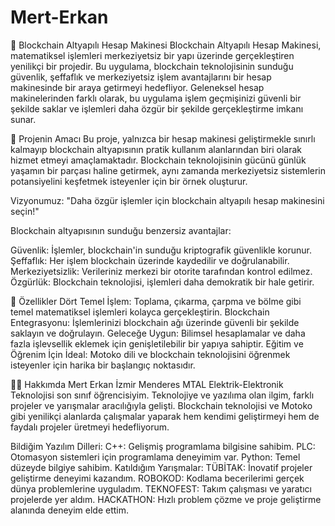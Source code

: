 # Mert-Erkan
🧮 Blockchain Altyapılı Hesap Makinesi
Blockchain Altyapılı Hesap Makinesi, matematiksel işlemleri merkeziyetsiz bir yapı üzerinde gerçekleştiren yenilikçi bir projedir. Bu uygulama, blockchain teknolojisinin sunduğu güvenlik, şeffaflık ve merkeziyetsiz işlem avantajlarını bir hesap makinesinde bir araya getirmeyi hedefliyor. Geleneksel hesap makinelerinden farklı olarak, bu uygulama işlem geçmişinizi güvenli bir şekilde saklar ve işlemleri daha özgür bir şekilde gerçekleştirme imkanı sunar.

🌟 Projenin Amacı
Bu proje, yalnızca bir hesap makinesi geliştirmekle sınırlı kalmayıp blockchain altyapısının pratik kullanım alanlarından biri olarak hizmet etmeyi amaçlamaktadır. Blockchain teknolojisinin gücünü günlük yaşamın bir parçası haline getirmek, aynı zamanda merkeziyetsiz sistemlerin potansiyelini keşfetmek isteyenler için bir örnek oluşturur.

Vizyonumuz:
"Daha özgür işlemler için blockchain altyapılı hesap makinesini seçin!"

Blockchain altyapısının sunduğu benzersiz avantajlar:

Güvenlik: İşlemler, blockchain'in sunduğu kriptografik güvenlikle korunur.
Şeffaflık: Her işlem blockchain üzerinde kaydedilir ve doğrulanabilir.
Merkeziyetsizlik: Verileriniz merkezi bir otorite tarafından kontrol edilmez.
Özgürlük: Blockchain teknolojisi, işlemleri daha demokratik bir hale getirir.

🚀 Özellikler
Dört Temel İşlem:
Toplama, çıkarma, çarpma ve bölme gibi temel matematiksel işlemleri kolayca gerçekleştirin.
Blockchain Entegrasyonu:
İşlemlerinizi blockchain ağı üzerinde güvenli bir şekilde saklayın ve doğrulayın.
Geleceğe Uygun:
Bilimsel hesaplamalar ve daha fazla işlevsellik eklemek için genişletilebilir bir yapıya sahiptir.
Eğitim ve Öğrenim İçin İdeal:
Motoko dili ve blockchain teknolojisini öğrenmek isteyenler için harika bir başlangıç noktasıdır.

👨‍💻 Hakkımda
Mert Erkan
İzmir Menderes MTAL Elektrik-Elektronik Teknolojisi son sınıf öğrencisiyim. Teknolojiye ve yazılıma olan ilgim, farklı projeler ve yarışmalar aracılığıyla gelişti. Blockchain teknolojisi ve Motoko gibi yenilikçi alanlarda çalışmalar yaparak hem kendimi geliştirmeyi hem de faydalı projeler üretmeyi hedefliyorum.

Bildiğim Yazılım Dilleri:
C++: Gelişmiş programlama bilgisine sahibim.
PLC: Otomasyon sistemleri için programlama deneyimim var.
Python: Temel düzeyde bilgiye sahibim.
Katıldığım Yarışmalar:
TÜBİTAK: İnovatif projeler geliştirme deneyimi kazandım.
ROBOKOD: Kodlama becerilerimi gerçek dünya problemlerine uyguladım.
TEKNOFEST: Takım çalışması ve yaratıcı projelerde yer aldım.
HACKATHON: Hızlı problem çözme ve proje geliştirme alanında deneyim elde ettim.
